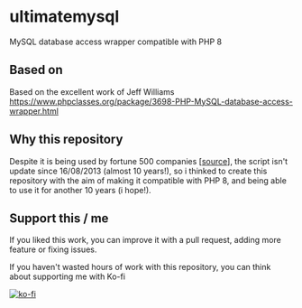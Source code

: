 # ultimatemysql
MySQL database access wrapper compatible with PHP 8

## Based on
Based on the excellent work of Jeff Williams
https://www.phpclasses.org/package/3698-PHP-MySQL-database-access-wrapper.html

## Why this repository
Despite it is being used by fortune 500 companies [[source](https://www.phpclasses.org/discuss/package/3698/thread/72/)], the script isn't update since 16/08/2013 (almost 10 years!), so i thinked to create this repository with the aim of making it compatible with PHP 8, and being able to use it for another 10 years (i hope!).

## Support this / me
If you liked this work, you can improve it with a pull request, adding more feature or fixing issues.

If you haven't wasted hours of work with this repository, you can think about supporting me with Ko-fi 

[![ko-fi](https://ko-fi.com/img/githubbutton_sm.svg)](https://ko-fi.com/P5P5FY846)
